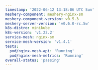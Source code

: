 ```yaml
---
timestamp: '2022-06-12 13:18:06 UTC Sun'
meshery-component: meshery-nginx-sm
meshery-component-version: v0.5.3
meshery-server-version: 'v0.6.0-rc.5w'
k8s-distro: minikube
k8s-version: 'v1.22.2'
service-mesh: nginx-sm
service-mesh-version: 'v1.4.1'
tests:
  pod/nginx-mesh-api: 'Running'
  pod/nginx-mesh-metrics: 'Running'
overall-status: 'passing'
---
```

